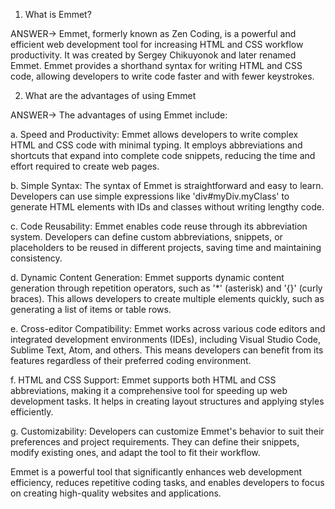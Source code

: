 1. What is Emmet?

ANSWER-> Emmet, formerly known as Zen Coding, is a powerful and efficient web development tool for increasing HTML and CSS workflow productivity. It was created by Sergey Chikuyonok and later renamed Emmet. Emmet provides a shorthand syntax for writing HTML and CSS code, allowing developers to write code faster and with fewer keystrokes.

2. What are the advantages of using Emmet

ANSWER-> The advantages of using Emmet include:

a. Speed and Productivity: Emmet allows developers to write complex HTML and CSS code with minimal typing. It employs abbreviations and shortcuts that expand into complete code snippets, reducing the time and effort required to create web pages.

b. Simple Syntax: The syntax of Emmet is straightforward and easy to learn. Developers can use simple expressions like 'div#myDiv.myClass' to generate HTML elements with IDs and classes without writing lengthy code.

c. Code Reusability: Emmet enables code reuse through its abbreviation system. Developers can define custom abbreviations, snippets, or placeholders to be reused in different projects, saving time and maintaining consistency.

d. Dynamic Content Generation: Emmet supports dynamic content generation through repetition operators, such as '*' (asterisk) and '{}' (curly braces). This allows developers to create multiple elements quickly, such as generating a list of items or table rows.

e. Cross-editor Compatibility: Emmet works across various code editors and integrated development environments (IDEs), including Visual Studio Code, Sublime Text, Atom, and others. This means developers can benefit from its features regardless of their preferred coding environment.

f. HTML and CSS Support: Emmet supports both HTML and CSS abbreviations, making it a comprehensive tool for speeding up web development tasks. It helps in creating layout structures and applying styles efficiently.

g. Customizability: Developers can customize Emmet's behavior to suit their preferences and project requirements. They can define their snippets, modify existing ones, and adapt the tool to fit their workflow.

Emmet is a powerful tool that significantly enhances web development efficiency, reduces repetitive coding tasks, and enables developers to focus on creating high-quality websites and applications.